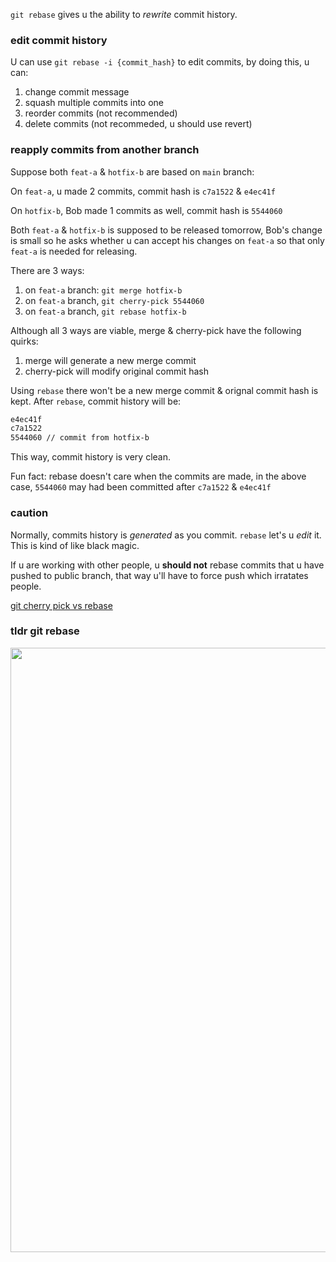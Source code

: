 `git rebase` gives u the ability to *rewrite* commit history.

### edit commit history

U can use `git rebase -i {commit_hash}` to edit commits, by doing this, u can:

1. change commit message
2. squash multiple commits into one
3. reorder commits (not recommended)
4. delete commits (not recommeded, u should use revert)


### reapply commits from another branch

Suppose both `feat-a` & `hotfix-b` are based on `main` branch:

On `feat-a`, u made 2 commits, commit hash is `c7a1522` & `e4ec41f`

On `hotfix-b`, Bob made 1 commits as well, commit hash is `5544060`

Both `feat-a` & `hotfix-b` is supposed to be released tomorrow, Bob's change is small so he asks whether u can accept his changes on `feat-a` so that only `feat-a` is needed for releasing.

There are 3 ways:

1. on `feat-a` branch: `git merge hotfix-b` 
2. on `feat-a` branch, `git cherry-pick 5544060`
3. on `feat-a` branch, `git rebase hotfix-b`

Although all 3 ways are viable, merge & cherry-pick have the following quirks:

1. merge will generate a new merge commit
2. cherry-pick will modify original commit hash

Using `rebase` there won't be a new merge commit & orignal commit hash is kept. After `rebase`, commit history will be:

```markdown
e4ec41f
c7a1522
5544060 // commit from hotfix-b
```

This way, commit history is very clean.

Fun fact: rebase doesn't care when the commits are made, in the above case, `5544060` may had been committed after `c7a1522` & `e4ec41f`

### caution

Normally, commits history is *generated* as you commit. `rebase` let's u *edit* it. This is kind of like black magic.

If u are working with other people, u **should not** rebase commits that u have pushed to public branch, that way u'll have to force push which irratates people.


[git cherry pick vs rebase](https://stackoverflow.com/questions/11835948/git-cherry-pick-vs-rebase)

### tldr git rebase

<img width="967" src="https://github.com/librz/all-about-git/assets/50607948/55d5310c-227c-4a50-8666-973cf3f975d7">

